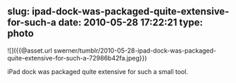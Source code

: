 slug: ipad-dock-was-packaged-quite-extensive-for-such-a
date: 2010-05-28 17:22:21
type: photo
---

![]({{@asset.url swerner/tumblr/2010-05-28-ipad-dock-was-packaged-quite-extensive-for-such-a-72986b42fa.jpeg}})

iPad dock was packaged quite extensive for such a small tool.

